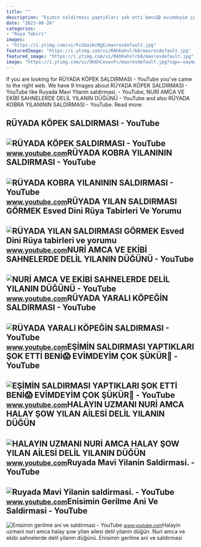 ```yaml
---
title: ""
description: "Eşi̇mi̇n saldirmasi yaptiklari şok etti̇ beni̇😱 evi̇mdeyi̇m çok şükür🤲"
date: "2023-08-26"
categories:
- "Ruya Tabiri"
images:
- "https://i.ytimg.com/vi/Fv2baiKcMgE/maxresdefault.jpg"
featuredImage: "https://i.ytimg.com/vi/RAhKahvlrb8/maxresdefault.jpg"
featured_image: "https://i.ytimg.com/vi/RAhKahvlrb8/maxresdefault.jpg"
image: "https://i.ytimg.com/vi/Uk6hCexwvFc/maxresdefault.jpg?sqp=-oaymwEmCIAKENAF8quKqQMa8AEB-AHUBoAC4AOKAgwIABABGEkgTyhlMA8=&amp;rs=AOn4CLCGfBDJ-nmcOvsw1NdAzbOcUmWC3A"
---
```


If you are looking for RÜYADA KÖPEK SALDIRMASI - YouTube you've came to the right web. We have 9 Images about RÜYADA KÖPEK SALDIRMASI - YouTube like Ruyada Mavi Yilanin saldirmasi. - YouTube, NURİ AMCA VE EKİBİ SAHNELERDE DELİL YILANIN DÜĞÜNÜ - YouTube and also RÜYADA KOBRA YILANININ SALDIRMASI - YouTube. Read more:

RÜYADA KÖPEK SALDIRMASI - YouTube
---------------------------------

 ![RÜYADA KÖPEK SALDIRMASI - YouTube](https://i.ytimg.com/vi/Vf0rmOxWGBg/maxresdefault.jpg) <small>www.youtube.com</small>RÜYADA KOBRA YILANININ SALDIRMASI - YouTube
-------------------------------------------

 ![RÜYADA KOBRA YILANININ SALDIRMASI - YouTube](https://i.ytimg.com/vi/pcSyZmpn5n0/maxresdefault.jpg) <small>www.youtube.com</small>RÜYADA YILAN SALDIRMASI GÖRMEK Esved Dini Rüya Tabirleri Ve Yorumu
------------------------------------------------------------------

 ![RÜYADA YILAN SALDIRMASI GÖRMEK Esved Dini Rüya tabirleri ve yorumu](https://i.ytimg.com/vi/Uk6hCexwvFc/maxresdefault.jpg?sqp=-oaymwEmCIAKENAF8quKqQMa8AEB-AHUBoAC4AOKAgwIABABGEkgTyhlMA8=&rs=AOn4CLCGfBDJ-nmcOvsw1NdAzbOcUmWC3A) <small>www.youtube.com</small>NURİ AMCA VE EKİBİ SAHNELERDE DELİL YILANIN DÜĞÜNÜ - YouTube
------------------------------------------------------------

 ![NURİ AMCA VE EKİBİ SAHNELERDE DELİL YILANIN DÜĞÜNÜ - YouTube](https://i.ytimg.com/vi/YOaDcAzsSnk/maxresdefault.jpg) <small>www.youtube.com</small>RÜYADA YARALI KÖPEĞİN SALDIRMASI - YouTube
------------------------------------------

 ![RÜYADA YARALI KÖPEĞİN SALDIRMASI - YouTube](https://i.ytimg.com/vi/RAhKahvlrb8/maxresdefault.jpg) <small>www.youtube.com</small>EŞİMİN SALDIRMASI YAPTIKLARI ŞOK ETTİ BENİ😱 EVİMDEYİM ÇOK ŞÜKÜR🤲 - YouTube
--------------------------------------------------------------------------

 ![EŞİMİN SALDIRMASI YAPTIKLARI ŞOK ETTİ BENİ😱 EVİMDEYİM ÇOK ŞÜKÜR🤲 - YouTube](https://i.ytimg.com/vi/Fv2baiKcMgE/maxresdefault.jpg) <small>www.youtube.com</small>HALAYIN UZMANI NURİ AMCA HALAY ŞOW YILAN AİLESİ DELİL YILANIN DÜĞÜN
-------------------------------------------------------------------

 ![HALAYIN UZMANI NURİ AMCA HALAY ŞOW YILAN AİLESİ DELİL YILANIN DÜĞÜN](https://i.ytimg.com/vi/X_4bRGSjkvc/maxresdefault.jpg) <small>www.youtube.com</small>Ruyada Mavi Yilanin Saldirmasi. - YouTube
-----------------------------------------

 ![Ruyada Mavi Yilanin saldirmasi. - YouTube](https://i.ytimg.com/vi/4SRfTVe1pFc/maxresdefault.jpg?sqp=-oaymwEmCIAKENAF8quKqQMa8AEB-AHUBoAC4AOKAgwIABABGBMgTyh_MA8=&rs=AOn4CLDhX6HtqVu-KZ2Kf3N4ySd5lv94CA) <small>www.youtube.com</small>Enisimin Gerilme Ani Ve Saldirmasi - YouTube
--------------------------------------------

 ![Enisimin gerilme ani ve saldirmasi - YouTube](https://i.ytimg.com/vi/1fbE1eZPsRA/maxresdefault.jpg?sqp=-oaymwEmCIAKENAF8quKqQMa8AEB-AHIAYAC6AKKAgwIABABGGUgVihAMA8=&rs=AOn4CLBVTp-Wx66FkgWQxemppEcr9q2mHQ) <small>www.youtube.com</small>Halayin uzmani nuri̇ amca halay şow yilan ai̇lesi̇ deli̇l yilanin düğün. Nuri̇ amca ve eki̇bi̇ sahnelerde deli̇l yilanin düğünü. Enisimin gerilme ani ve saldirmasi
